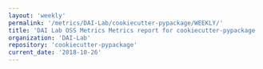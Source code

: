 ```yaml
---
layout: 'weekly'
permalink: '/metrics/DAI-Lab/cookiecutter-pypackage/WEEKLY/'
title: 'DAI Lab OSS Metrics Metrics report for cookiecutter-pypackage | WEEKLY-REPORT-2018-10-26'
organization: 'DAI-Lab'
repository: 'cookiecutter-pypackage'
current_date: '2018-10-26'
---
```

